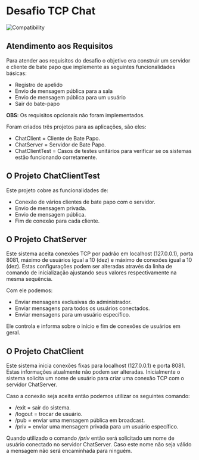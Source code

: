 # Desafio TCP Chat

![Compatibility](https://img.shields.io/badge/compatibility-.Net%20Core%205.0%20-blue.svg)

## Atendimento aos Requisitos

Para atender aos requisitos do desafio o objetivo era construir um servidor e cliente de bate papo que implemente as seguintes funcionalidades básicas:

* Registro de apelido
* Envio de mensagem pública para a sala
* Envio de mensagem pública para um usuário
* Sair do bate-papo

**OBS**: Os requisitos opcionais não foram implementados.

Foram criados três projetos para as aplicações, são eles:

* ChatClient = Cliente de Bate Papo.
* ChatServer = Servidor de Bate Papo.
* ChatClientTest = Casos de testes unitários para verificar se os sistemas estão funcionando corretamente.

## O Projeto ChatClientTest

Este projeto cobre as funcionalidades de:

* Conexão de vários clientes de bate papo com o servidor.
* Envio de mensagem privada.
* Envio de mensagem pública.
* Fim de conexão para cada cliente.

## O Projeto ChatServer

Este sistema aceita conexões TCP por padrão em localhost (127.0.0.1), porta 8081, máximo de usuários igual a 10 (dez) e máximo de conexões igual a 10 (dez). Estas configurações podem ser alteradas através da linha de comando de inicialização ajustando seus valores respectivamente na mesma sequência.

Com ele podemos:

* Enviar mensagens exclusivas do administrador.
* Enviar mensagens para todos os usuários conectados.
* Enviar mensagens para um usuário específico.

Ele controla e informa sobre o início e fim de conexões de usuários em geral.

## O Projeto ChatClient

Este sistema inicia conexões fixas para localhost (127.0.0.1) e porta 8081. Estas informações atualmente não podem ser alteradas. Inicialmente o sistema solicita um nome de usuário para criar uma conexão TCP com o servidor ChatServer.

Caso a conexão seja aceita então podemos utilizar os seguintes comando:

* /exit = sair do sistema.
* /logout = trocar de usuário.
* /pub = enviar uma mensagem pública em broadcast.
* /priv = enviar uma mensagem privada para um usuário específico.

Quando utilizado o comando */priv* então será solicitado um nome de usuário conectado no servidor ChatServer. Caso este nome não seja válido a mensagem não será encaminhada para ninguém.


